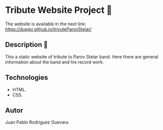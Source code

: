 # Tribute Website Project :trumpet:

The website is available in the next link: https://dupjpr.github.io/trivuteParovStelar/

## Description :page_facing_up:

This a static website of tribute to Parov Stelar band. Here there are general information about the band and his record work.

## Technologies

* HTML.
* CSS.

## Autor
Juan Pablo Rodríguez Guevara
